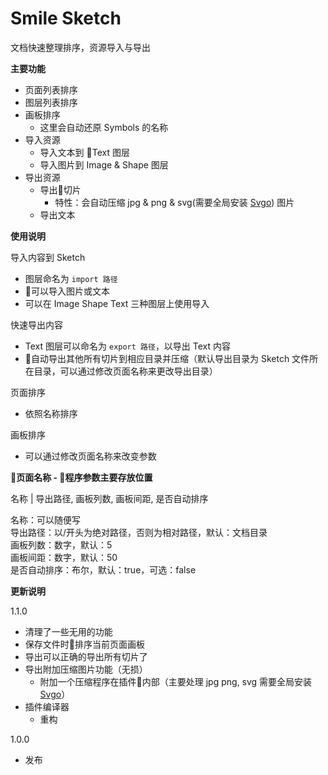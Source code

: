 # Smile Sketch

文档快速整理排序，资源导入与导出

**主要功能**

- 页面列表排序
- 图层列表排序
- 画板排序
    - 这里会自动还原 Symbols 的名称
- 导入资源
    - 导入文本到 Text 图层
    - 导入图片到 Image & Shape 图层
- 导出资源
    - 导出切片
        - 特性：会自动压缩 jpg & png & svg(需要全局安装 [Svgo](https://github.com/svg/svgo)) 图片
    - 导出文本

**使用说明**

导入内容到 Sketch

- 图层命名为 `import 路径`
- 可以导入图片或文本
- 可以在 Image Shape Text 三种图层上使用导入

快速导出内容

- Text 图层可以命名为 `export 路径`，以导出 Text 内容
- 自动导出其他所有切片到相应目录并压缩（默认导出目录为 Sketch 文件所在目录，可以通过修改页面名称来更改导出目录）

页面排序

- 依照名称排序

画板排序

- 可以通过修改页面名称来改变参数

**页面名称 - 程序参数主要存放位置**

名称 | 导出路径, 画板列数, 画板间距, 是否自动排序

名称：可以随便写  
导出路径：以/开头为绝对路径，否则为相对路径，默认：文档目录  
画板列数：数字，默认：5  
画板间距：数字，默认：50  
是否自动排序：布尔，默认：true，可选：false  



**更新说明**

1.1.0
- 清理了一些无用的功能
- 保存文件时排序当前页面画板
- 导出可以正确的导出所有切片了
- 导出附加压缩图片功能（无损）
    - 附加一个压缩程序在插件内部（主要处理 jpg png, svg 需要全局安装 [Svgo](https://github.com/svg/svgo)）
- 插件编译器
    - 重构

1.0.0
- 发布